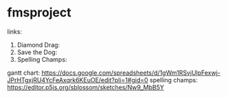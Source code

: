 # fmsproject

links:
1. Diamond Drag:
2. Save the Dog:
3. Spelling Champs: 

gantt chart: https://docs.google.com/spreadsheets/d/1gWm1RSvjUlpFexwj-JPrHTgxjRU4YcFeAxqrk6KEuOE/edit?pli=1#gid=0 
spelling champs: https://editor.p5js.org/sblossom/sketches/Nw9_MbB5Y
